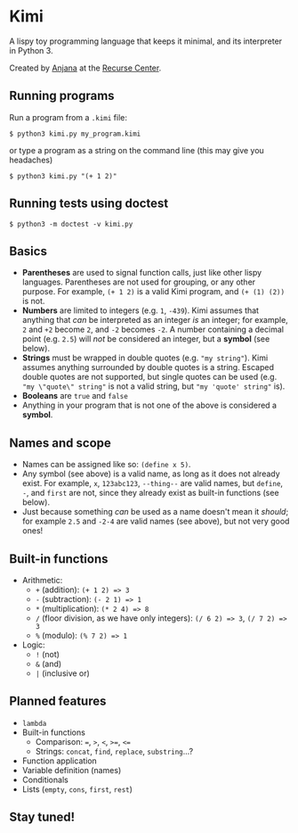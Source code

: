 # Kimi
A lispy toy programming language that keeps it minimal,
and its interpreter in Python 3.

Created by [Anjana](https://github.com/vakila) at the [Recurse Center](https://www.recurse.com).

## Running programs
Run a program from a `.kimi` file:

    $ python3 kimi.py my_program.kimi

or type a program as a string on the command line (this may give you headaches)

    $ python3 kimi.py "(+ 1 2)"

## Running tests using doctest
    $ python3 -m doctest -v kimi.py

## Basics
* **Parentheses** are used to signal function calls, just like other lispy languages. Parentheses are not used for grouping, or any other purpose. For example, `(+ 1 2)` is a valid Kimi program, and `(+ (1) (2))` is not.
* **Numbers** are limited to integers (e.g. `1`, `-439`). Kimi assumes that anything that *can* be interpreted as an integer *is* an integer; for example, `2` and `+2` become `2`, and `-2` becomes `-2`. A number containing a decimal point (e.g. `2.5`) will *not* be considered an integer, but a **symbol** (see below).
* **Strings** must be wrapped in double quotes (e.g. `"my string"`). Kimi assumes anything surrounded by double quotes is a string. Escaped double quotes are not supported, but single quotes can be used (e.g. `"my \"quote\" string"` is not a valid string, but `"my 'quote' string"` is). 
* **Booleans** are `true` and `false`
* Anything in your program that is not one of the above is considered a **symbol**.

## Names and scope
* Names can be assigned like so: `(define x 5)`.
* Any symbol (see above) is a valid name, as long as it does not already exist. For example, `x`, `123abc123`, `--thing--` are valid names, but `define`, `-`, and `first` are not, since they already exist as built-in functions (see below).
* Just because something *can* be used as a name doesn't mean it *should*; for example `2.5` and `-2-4` are valid names (see above), but not very good ones!

## Built-in functions
* Arithmetic:
    * `+` (addition): `(+ 1 2) => 3`
    * `-` (subtraction): `(- 2 1) => 1`
    * `*` (multiplication): `(* 2 4) => 8`
    * `/` (floor division, as we have only integers): `(/ 6 2) => 3`, `(/ 7 2) => 3`
    * `%` (modulo): `(% 7 2) => 1`
* Logic:
    * `!` (not)
    * `&` (and)
    * `|` (inclusive or)

## Planned features
* `lambda`
* Built-in functions
    * Comparison: `=`, `>`, `<`, `>=`, `<=`
    * Strings: `concat`, `find`, `replace`, `substring`...?
* Function application
* Variable definition (names)
* Conditionals
* Lists (`empty`, `cons`, `first`, `rest`)

## Stay tuned!
